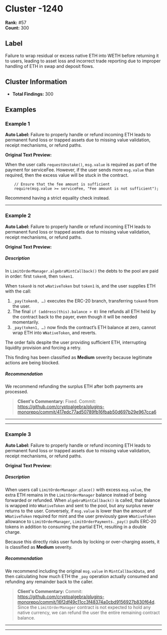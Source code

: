 # Cluster -1240

**Rank:** #57  
**Count:** 300  

## Label
Failure to wrap residual or excess native ETH into WETH before returning it to users, leading to asset loss and incorrect trade reporting due to improper handling of ETH in swap and deposit flows.

## Cluster Information
- **Total Findings:** 300

## Examples

### Example 1

**Auto Label:** Failure to properly handle or refund incoming ETH leads to permanent fund loss or trapped assets due to missing value validation, receipt mechanisms, or refund paths.  

**Original Text Preview:**

When the user calls `requestUnstake()`, `msg.value` is required as part of the payment for serviceFee. However, if the user sends more `msg.value` than required, then the excess value will be stuck in the contract.

```
    // Ensure that the fee amount is sufficient
    require(msg.value >= serviceFee, "Fee amount is not sufficient");
```

Recommend having a strict equality check instead.

---
### Example 2

**Auto Label:** Failure to properly handle or refund incoming ETH leads to permanent fund loss or trapped assets due to missing value validation, receipt mechanisms, or refund paths.  

**Original Text Preview:**

##### Description
In `LimitOrderManager.algebraMintCallback()` the debts to the pool are paid in order: first `token0`, then `token1`.

When `token0` is not `wNativeToken` but `token1` is, and the user supplies ETH with the call:

1. `_pay(token0, …)` executes the ERC-20 branch, transferring `token0` from the user.
2. The final `if (address(this).balance > 0)` line refunds all ETH held by the contract back to the payer, even though it will be needed momentarily.
3. `_pay(token1, …)` now finds the contract’s ETH balance at zero, cannot wrap ETH into `WNativeToken`, and reverts.

The order fails despite the user providing sufficient ETH, interrupting liquidity provision and forcing a retry. 

This finding has been classified as **Medium** severity because legitimate actions are being blocked.
<br/>
##### Recommendation
We recommend refunding the surplus ETH after both payments are processed.

> **Client's Commentary:**
> Fixed. Commit: https://github.com/cryptoalgebra/plugins-monorepo/commit/417edc77ad50789fb16fbab50d697b29e967cca6

---

---
### Example 3

**Auto Label:** Failure to properly handle or refund incoming ETH leads to permanent fund loss or trapped assets due to missing value validation, receipt mechanisms, or refund paths.  

**Original Text Preview:**

##### Description
When users call `LimitOrderManager.place()` with excess `msg.value`, the extra ETH remains in the `LimitOrderManager` balance instead of being forwarded or refunded. When `algebraMintCallback()` is called, that balance is wrapped into `WNativeToken` and sent to the pool, but any surplus never returns to the user. Conversely, if `msg.value` is lower than the amount of `WNativeToken` required for mint and the user previously gave `WNativeToken` allowance to `LimitOrderManager`, `LimitOrderPayments._pay()` pulls ERC-20 tokens in addition to consuming the partial ETH, resulting in a double charge.

Because this directly risks user funds by locking or over-charging assets, it is classified as **Medium** severity.
<br/>
##### Recommendation
We recommend including the original `msg.value` in `MintCallbackData`, and then calculating how much ETH the `_pay` operation actually consumed and refunding any remainder back to the caller.

> **Client's Commentary:**
> Commit: https://github.com/cryptoalgebra/plugins-monorepo/commit/16f2df49c11cc3f48374a0cbd9156927b830f64d. Since the `LimitOrderManager` contract is not expected to hold any native currency, we can refund the user the entire remaining contract balance. 

---

---

